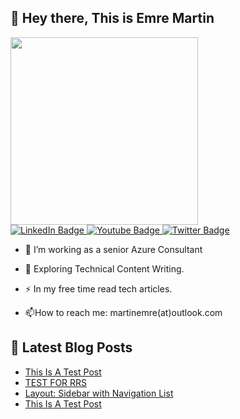## 👋 Hey there, This is Emre Martin  

<div id="header" align="left">
  <img src="https://media.giphy.com/media/bk8UGCysurqC2gmJ0o/giphy.gif" width="300"/>
</div>
<div id="badges"  align="left" >
  <a href="[your-linkedin-URL](https://www.linkedin.com/in/martinemre/)">
    <img src="https://img.shields.io/badge/LinkedIn-blue?style=for-the-badge&logo=linkedin&logoColor=white" alt="LinkedIn Badge"/>
  </a>
  <a href="your-youtube-URL">
    <img src="https://img.shields.io/badge/YouTube-red?style=for-the-badge&logo=youtube&logoColor=white" alt="Youtube Badge"/>
  </a>
  <a href="https://x.com/emr3martin?t=rQD5H0AYuUFkWg3nthiu8w&s=09">
    <img src="https://img.shields.io/badge/Twitter-blue?style=for-the-badge&logo=twitter&logoColor=white" alt="Twitter Badge"/>
  </a>   
</div>

- :telescope: I’m working as a senior Azure Consultant

- :seedling: Exploring Technical Content Writing.

- :zap: In my free time read tech articles.

- :mailbox:How to reach me: martinemre(at)outlook.com
  
## 📩 Latest Blog Posts 
<!-- BLOG-POST-LIST:START -->
- [This Is A Test Post](https://martin3mre.github.io/layout/uncategorized/TEST/)
- [TEST FOR RRS](https://martin3mre.github.io/layout/uncategorized/TEST-FOR-RRS/)
- [Layout: Sidebar with Navigation List](https://martin3mre.github.io/This-post-has-navigation-list/)
- [This Is A Test Post](https://martin3mre.github.io/layout/uncategorized/This-is-a-Test-Post/)
<!-- BLOG-POST-LIST:END -->

##  
<img src="https://komarev.com/ghpvc/?username=martin3mre&style=flat-square&color=blue" alt=""/>


